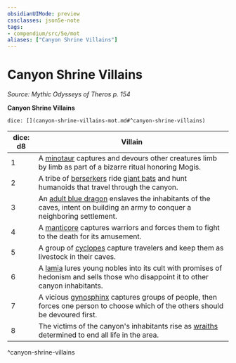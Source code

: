 ```yaml
---
obsidianUIMode: preview
cssclasses: json5e-note
tags:
- compendium/src/5e/mot
aliases: ["Canyon Shrine Villains"]
---
```

# Canyon Shrine Villains
*Source: Mythic Odysseys of Theros p. 154* 

**Canyon Shrine Villains**

`dice: [](canyon-shrine-villains-mot.md#^canyon-shrine-villains)`

| dice: d8 | Villain |
|----------|---------|
| 1 | A [minotaur](Mechanics/bestiary/monstrosity/minotaur.md) captures and devours other creatures limb by limb as part of a bizarre ritual honoring Mogis. |
| 2 | A tribe of [berserkers](Mechanics/bestiary/humanoid/berserker.md) ride [giant bats](Mechanics/bestiary/beast/giant-bat.md) and hunt humanoids that travel through the canyon. |
| 3 | An [adult blue dragon](Mechanics/bestiary/dragon/adult-blue-dragon.md) enslaves the inhabitants of the caves, intent on building an army to conquer a neighboring settlement. |
| 4 | A [manticore](Mechanics/bestiary/monstrosity/manticore.md) captures warriors and forces them to fight to the death for its amusement. |
| 5 | A group of [cyclopes](Mechanics/bestiary/giant/cyclops.md) capture travelers and keep them as livestock in their caves. |
| 6 | A [lamia](Mechanics/bestiary/monstrosity/lamia.md) lures young nobles into its cult with promises of hedonism and sells those who disappoint it to other canyon inhabitants. |
| 7 | A vicious [gynosphinx](Mechanics/bestiary/monstrosity/gynosphinx.md) captures groups of people, then forces one person to choose which of the others should be devoured first. |
| 8 | The victims of the canyon's inhabitants rise as [wraiths](Mechanics/bestiary/undead/wraith.md) determined to end all life in the area. |
^canyon-shrine-villains